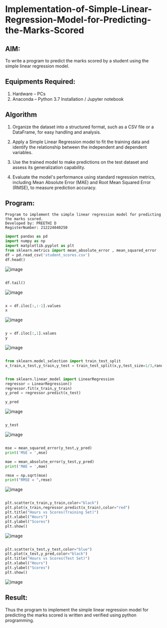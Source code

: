 # Implementation-of-Simple-Linear-Regression-Model-for-Predicting-the-Marks-Scored

## AIM:
To write a program to predict the marks scored by a student using the simple linear regression model.

## Equipments Required:
1. Hardware – PCs
2. Anaconda – Python 3.7 Installation / Jupyter notebook

## Algorithm
1. Organize the dataset into a structured format, such as a CSV file or a DataFrame, for easy handling and analysis.

2. Apply a Simple Linear Regression model to fit the training data and identify the relationship between the independent and dependent variables.

3. Use the trained model to make predictions on the test dataset and assess its generalization capability.

4. Evaluate the model's performance using standard regression metrics, including Mean Absolute Error (MAE) and Root Mean Squared Error (RMSE), to measure prediction accuracy.



## Program:
``` 
Program to implement the simple linear regression model for predicting the marks scored.
Developed by: PREETHI D 
RegisterNumber: 212224040250
```
``` python
import pandas as pd
import numpy as np
import matplotlib.pyplot as plt
from sklearn.metrics import mean_absolute_error , mean_squared_error
df = pd.read_csv('student_scores.csv')
df.head()
```
![image](https://github.com/user-attachments/assets/14e2bd5f-1c75-453f-a9f7-2308fe9dfc37)

``` python

df.tail()

```
![image](https://github.com/user-attachments/assets/fb19fce5-b1fc-4a4b-a3a9-7d4a62523602)

``` python

x = df.iloc[:,:-1].values
x

```
![image](https://github.com/user-attachments/assets/439b872f-9c23-442a-94cb-5149ddc26f25)

``` python

y = df.iloc[:,1].values
y

```
![image](https://github.com/user-attachments/assets/39e61263-1526-4266-8256-09d3e50777bf)

``` python

from sklearn.model_selection import train_test_split
x_train,x_test,y_train,y_test = train_test_split(x,y,test_size=1/3,random_state=0)

```
``` python

from sklearn.linear_model import LinearRegression
regressor = LinearRegression()
regressor.fit(x_train,y_train)
y_pred = regressor.predict(x_test)

```
``` python
y_pred

```
![image](https://github.com/user-attachments/assets/3cba9609-0114-4c24-9256-0a3355b65260)

``` python

y_test

```
![image](https://github.com/user-attachments/assets/f7060532-62f4-49c9-bc7d-5fb537b16db0)

```python

mse = mean_squared_error(y_test,y_pred)
print('MSE = ',mse)

mae = mean_absolute_error(y_test,y_pred)
print('MAE = ',mae)

rmse = np.sqrt(mse)
print("RMSE = ",rmse)

```
![image](https://github.com/user-attachments/assets/f30f7919-3095-41e0-99fb-d3890e705ce4)

``` python

plt.scatter(x_train,y_train,color="black")
plt.plot(x_train,regressor.predict(x_train),color="red")
plt.title("Hours vs Scores(Training Set)")
plt.xlabel("Hours")
plt.ylabel("Scores")
plt.show()

```
![image](https://github.com/user-attachments/assets/744dd1f3-6d4f-4c7e-b71a-bf0174a1c41d)

``` python

plt.scatter(x_test,y_test,color="blue")
plt.plot(x_test,y_pred,color="black")
plt.title("Hours vs Scores(Test Set)")
plt.xlabel("Hours")
plt.ylabel("Scores")
plt.show()

```
![image](https://github.com/user-attachments/assets/4261178e-289c-44c3-89a4-1442e878fd7c)

## Result:
Thus the program to implement the simple linear regression model for predicting the marks scored is written and verified using python programming.
